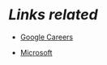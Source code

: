 # **_Links related_**

* [Google Careers](https://careers.google.com/jobs/results/138852775392879302-software-engineering-intern-winter-2022/)

* [Microsoft](https://careers.microsoft.com/professionals/us/en/c/engineering-jobs)
